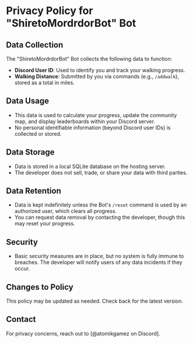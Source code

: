 

# Privacy Policy for "ShiretoMordrdorBot" Bot

## Data Collection
The "ShiretoMordrdorBot" Bot collects the following data to function:
- **Discord User ID**: Used to identify you and track your walking progress.
- **Walking Distance**: Submitted by you via commands (e.g., `/addwalk`), stored as a total in miles.

## Data Usage
- This data is used to calculate your progress, update the community map, and display leaderboards within your Discord server.
- No personal identifiable information (beyond Discord user IDs) is collected or stored.

## Data Storage
- Data is stored in a local SQLite database on the hosting server.
- The developer does not sell, trade, or share your data with third parties.

## Data Retention
- Data is kept indefinitely unless the Bot's `/reset` command is used by an authorized user, which clears all progress.
- You can request data removal by contacting the developer, though this may reset your progress.

## Security
- Basic security measures are in place, but no system is fully immune to breaches. The developer will notify users of any data incidents if they occur.

## Changes to Policy
This policy may be updated as needed. Check back for the latest version.

## Contact
For privacy concerns, reach out to [@atomikgamez on Discord].

